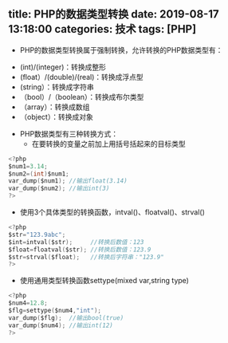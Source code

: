 title: PHP的数据类型转换
date: 2019-08-17 13:18:00
categories: 技术
tags: [PHP]
---
* PHP的数据类型转换属于强制转换，允许转换的PHP数据类型有：

 -  (int)/(integer)：转换成整形
 -  (float）/(double)/(real)：转换成浮点型
 -  (string）：转换成字符串
 - （bool）/（boolean）：转换成布尔类型
 - （array）：转换成数组
 - （object）：转换成对象

* PHP数据类型有三种转换方式：
  * 在要转换的变量之前加上用括号括起来的目标类型
```c
<?php   
$num1=3.14;   
$num2=(int)$num1;   
var_dump($num1); //输出float(3.14)   
var_dump($num2); //输出int(3)   
?>  
```

  * 使用3个具体类型的转换函数，intval()、floatval()、strval()
```c
<?php   
$str="123.9abc";   
$int=intval($str);     //转换后数值：123   
$float=floatval($str); //转换后数值：123.9   
$str=strval($float);   //转换后字符串："123.9"    
?>  
```
  * 使用通用类型转换函数settype(mixed var,string type)
```c
<?php   
$num4=12.8;   
$flg=settype($num4,"int");   
var_dump($flg);  //输出bool(true)   
var_dump($num4); //输出int(12)   
?>
```
